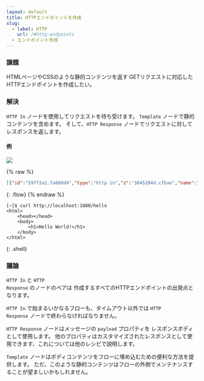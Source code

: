 ```yaml
---
layout: default
title: HTTPエンドポイントを作成
slug:
  - label: HTTP
    url: /#http-endpoints
  - エンドポイント作成
---
```


### 課題

HTMLページやCSSのような静的コンテンツを返す
GETリクエストに対応したHTTPエンドポイントを作成したい。

### 解決

<code class="node">HTTP In</code> ノードを使用してリクエストを待ち受けます。
<code class="node">Template</code> ノードで静的コンテンツを含めます。
そして、<code class="node">HTTP Response</code> ノードでリクエストに対してレスポンスを返します。

#### 例

![](/images/http/create-an-http-endpoint.png)

{% raw %}
~~~json
[{"id":"59ff2a1.fa600d4","type":"http in","z":"3045204d.cfbae","name":"","url":"/hello","method":"get","swaggerDoc":"","x":100,"y":80,"wires":[["54c1e70d.ab3e18"]]},{"id":"54c1e70d.ab3e18","type":"template","z":"3045204d.cfbae","name":"page","field":"payload","fieldType":"msg","format":"handlebars","syntax":"mustache","template":"<html>\n    <head></head>\n    <body>\n        <h1>Hello World!</h1>\n    </body>\n</html>","x":250,"y":80,"wires":[["266c286f.d993d8"]]},{"id":"266c286f.d993d8","type":"http response","z":"3045204d.cfbae","name":"","x":390,"y":80,"wires":[]}]
~~~
{: .flow}
{% endraw %}

~~~text
[~]$ curl http://localhost:1880/hello
<html>
    <head></head>
    <body>
        <h1>Hello World!</h1>
    </body>
</html>
~~~
{: .shell}

### 議論

<code class="node">HTTP In</code> と <code class="node">HTTP Response</code> のノードのペアは
作成するすべてのHTTPエンドポイントの出発点となります。

<code class="node">HTTP In</code> で始まるいかなるフローも、タイムアウト以外では
<code class="node">HTTP Response</code> ノードで終わらなければなりません。

<code class="node">HTTP Response</code> ノードはメッセージの `payload` プロパティを
レスポンスボディとして使用します。
他のプロパティはカスタマイズされたレスポンスとして使用できます、これについては他のレシピで説明します。


<code class="node">Template</code> ノードはボディコンテンツをフローに埋め込むための便利な方法を提供します。
ただ、このような静的コンテンツはフローの外側でメンテナンスすることが望ましいかもしれません。
